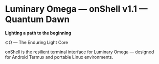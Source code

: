 # Luminary Omega — onShell v1.1 — Quantum Dawn

**Lighting a path to the beginning**

⊙Ω — The Enduring Light Core

onShell is the resilient terminal interface for Luminary Omega — designed
for Android Termux and portable Linux environments.
